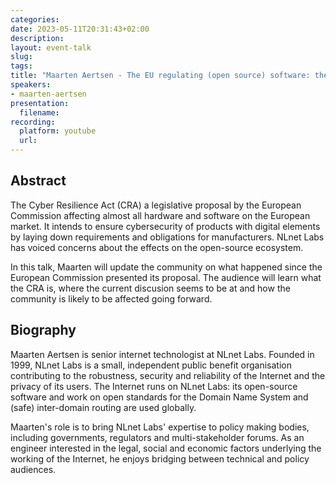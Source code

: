 ```yaml
---
categories:
date: 2023-05-11T20:31:43+02:00
description:
layout: event-talk
slug:
tags:
title: "Maarten Aertsen - The EU regulating (open source) software: the proposed Cyber Resilience Act"
speakers:
- maarten-aertsen
presentation:
  filename:
recording:
  platform: youtube
  url:
---
```


## Abstract

The Cyber Resilience Act (CRA) a legislative proposal by the European Commission affecting almost all hardware and software on the European market. It intends to ensure cybersecurity of products with digital elements by laying down requirements and obligations for manufacturers. NLnet Labs has voiced concerns about the effects on the open-source ecosystem.

In this talk, Maarten will update the community on what happened since the European Commission presented its proposal. The audience will learn what the CRA is, where the current discusion seems to be at and how the community is likely to be affected going forward.

## Biography

Maarten Aertsen is senior internet technologist at NLnet Labs. Founded in 1999, NLnet Labs is a small, independent public benefit organisation contributing to the robustness, security and reliability of the Internet and the privacy of its users. The Internet runs on NLnet Labs: its open-source software and work on open standards for the Domain Name System and (safe) inter-domain routing are used globally.

Maarten's role is to bring NLnet Labs' expertise to policy making bodies, including governments, regulators and multi-stakeholder forums. As an engineer interested in the legal, social and economic factors underlying the working of the Internet, he enjoys bridging between technical and policy audiences.
